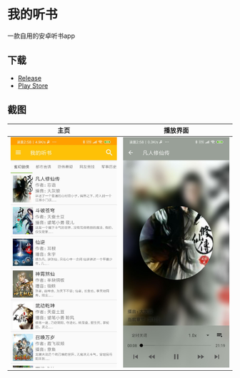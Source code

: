 # 我的听书

一款自用的安卓听书app

## 下载

* [Release](https://github.com/eprendre/tingshu/releases)
* [Play Store](https://play.google.com/store/apps/details?id=com.github.eprendre.tingshu)

## 截图

主页 | 播放界面
---------|---------
![home](art/home.jpg) | ![play](art/play.jpg)